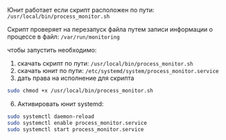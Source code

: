 Юнит работает если скрипт расположен по пути:
``` /usr/local/bin/process_monitor.sh ```

Скрипт проверяет на перезапуск файла путем записи информации о процессе в файл:
``` /var/run/monitoring ```

чтобы запустить необходимо:
1. скачать скрипт по пути:
```/usr/local/bin/process_monitor.sh ```
3. скачать юнит по пути: ```/etc/systemd/system/process_monitor.service```
4. дать права на исполнение для скрипта 
```bash
sudo chmod +x /usr/local/bin/process_monitor.sh
```
6. Активировать юнит systemd: 
```bash
sudo systemctl daemon-reload
sudo systemctl enable process_monitor.service
sudo systemctl start process_monitor.service
```
